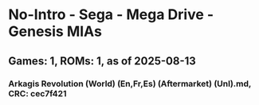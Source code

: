 # No-Intro - Sega - Mega Drive - Genesis MIAs
## Games: 1, ROMs: 1, as of 2025-08-13

### Arkagis Revolution (World) (En,Fr,Es) (Aftermarket) (Unl).md, CRC: cec7f421
